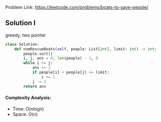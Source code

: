 Problem Link: https://leetcode.com/problems/boats-to-save-people/



## Solution I
greedy, two pointer

```python
class Solution:
    def numRescueBoats(self, people: List[int], limit: int) -> int:
        people.sort()
        i, j, ans = 0, len(people) - 1, 0
        while i <= j:
            ans += 1
            if people[i] + people[j] <= limit:
                i += 1
            j -= 1
        return ans
```

#### Complexity Analysis:
- Time: O(nlogn)
- Space: O(n)